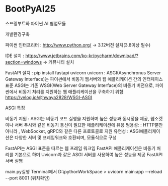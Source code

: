 # BootPyAI25
스프링부트와 파이썬 AI 협업모듈

개발환경구축

파이썬 인터프리터 : http://www.python.org/ -> 3.12버전 설치(3.8이상 필수)

IDE 설치 : https://www.jetbrains.com/ko-kr/pycharm/download/?section=windows -> 커뮤니티 설치

FastAPI 설치 : pip install fastapi uvicorn uvicorn : ASGI(Asynchronus Server Gateway Interface)는 파이썬에서 비동기 웹서버와 웹 애플리케이션 간의 인터페이스 표준 ASGI는 기존 WSGI(Web Server Gateway Interface)의 비동기 버전으로, 파이썬에서 비동기 처리를 지원하는 웹 애플리케이션을 구축하기 위함 https://velog.io/@hwaya2828/WSGI-ASGI

ASGI 특징

비동기 지원 : ASGI는 비동기 코드 실행을 지원하며 높은 성능과 동시정을 제공, 웹소켓이나 서버 푸시와 같은 비동기 통신이 필요한 애플리케이션에 유용
범용성: : HTTP뿐만 아니라 , WebSocket, gRPC와 같은 다른 프로토콜로 지원
유연성 : ASGI애플리케이션은 다양한 서버 및 프레임워크와 호환되며, 모듈식으로 구성

FastAPI는 ASGI 표준을 따르는 웹 프레임 워크임
FastAPI 애플리케이션은 비동기 처리를 기본으로 하며 Uvicorn과 같은 ASGI 서버를 사용하여 높은 성능을 제공
FastAPI 서버 실행

main.py실행
Terminal에서 D:\pythonWorkSpace > uvicorn main:app --reload --port 8001 (위치확인)
